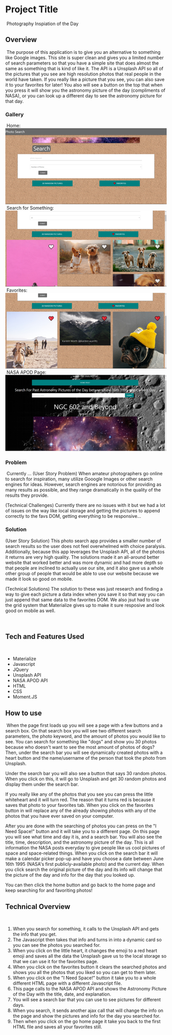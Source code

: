 # Project Title
​ Photography Inspiation of the Day
## Overview
​
The purpose of this application is to give you an alternative to something like Google images. This site is super clean and gives 
you a limited number of search parameters so that you have a simple site that does almost the same as something that is kind of 
like it. The API is a Unsplash API so all of the pictures that you see are high resolution photos that real people in the world
have taken. If you really like a picture that you see, you can also save it to your favorites for later! You also will see a 
button on the top that when you press it will show you the astronomy picture of the day (compliments of NASA), or you can look up a different 
day to see the astronomy picture for that day. 
​ 
### Gallery
​
Home:
![Home Page View](./images/home-page.png "home page")
​
Search for Something:
![When You Search For Something](./images/searches.png "searched for something")
​
Favorites:
![Favorites Page](./images/favorites.png "faves")
​
NASA APOD Page:
![NASA APOD Page](./images/nasa-apod.png "nasa page")
### Problem
​
Currently ...
(User Story Problem)
When amateur photographers go online to search for inspiration, many utilize Gooogle Images or other search engines for ideas. However, search engines are notorious for providing as many results as possible, and they range dramatically in the quality of the results they provide. 

(Technical Challenges)
​Currently there are no issues with it but we had a lot of issues on the way like local storage and getting the pictures to append 
correctly to the favs DOM, getting everything to be responsive...

### Solution
(User Story Solution)
This photo search app provides a smaller number of search results so the user does not feel overwhelmed with choice paralysis. Additionally, because this app leverages the Unsplash API, all of the photos it returns are very high quality. 
The solutions made it an all-around better website that worked better and was more dynamic and had more depth so that people are 
inclined to actually use our site, and it also gave us a whole other group of people that would be able to use our website because
we made it look so good on mobile. 

(Technical Solutions)
​The solution to these was just research and finding a way to give each picture a data index when you save it so that way you can 
just append that same data to the favorites DOM. We also jsut had to use the grid system that Materialize gives up to make it 
sure resposive and look good on mobile as well. 

​ 
## Tech and Features Used
​
* Materialize
* Javascript
* JQuery
* Unsplash API
* NASA APOD API
* HTML
* CSS
* Moment.JS
​
## How to use
​
When the page first loads up you will see a page with a few buttons and a search box. On that search box you will see two different
search parameters, the photo keyword, and the amount of photos you would like to see. You can search for something like "dogs" and
show you 30 photos because who doesn't want to see the most amount of photos of dogs? Then, under the search bar you will see
dynamically created photos with a heart button and the name/username of the person that took the photo from Unsplash. 

Under the search bar you will also see a button that says 30 random photos. When you click on this, it will go to Unsplash and get 30 random
photos and display them under the search bar. 

If you really like any of the photos that you see you can press the little whiteheart and it will turn red. The reason that it turns red is because it saves that photo to your favorites tab. When you click on the favorites button in will replace any of the already showing photos with any of the photos that you have ever saved on your computer. 

After you are done with the searching of photos you can press on the "I Need Space!" button and it will take you to a different page. 
On this page you will see what time and day it is, and a search bar. You will also see the title, time, description, and the astronomy picture 
of the day. This is all information the NASA posts everyday to give people like us cool pictures of space and space-related things. 
When you click on the search bar it will make a  calendar picker pop-up and have you choose a date between June 16th 1995 (NASA's first publicly-available photo) and the current day. When you click search the original picture of the day and its info will change that the picture of the day and info for the day that you looked up. 

You can then click the home button and go back to the home page and keep searching for and favoriting photos!
​
## Technical Overview
​
1. When you search for something, it calls to the Unsplash API and gets the info that you get. 
2. The Javascript then takes that info and turns in into a dynamic card so you can see the photos you searched for. 
3. When you click on the little heart, it changes the emoji to a red heart emoji and saves all the data the Unsplash gave us to the 
   local storage so that we can use it for the favorites page. 
4. When you click on the favorites button it clears the searched photos and shows you all the photos that you liked so you can get to them later. 
5. When you click on the "I Need Space!" button it take you to a whole different HTML page with a different Javascript file. 
6. This page calls to the NASA APOD API and shows the Astronomy Picture of the Day with the title, date, and explanation. 
7. You will see a search bar that you can use to see pictures for different days. 
8. When you search, it sends another ajax call that will change the info on the page and show the pictures and info for the day you searched for. 
9. Then when you click on the go home page it take you back to the first HTML file and saves all your favorites still. 

